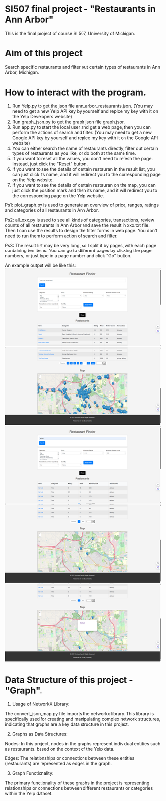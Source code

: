 # SI507 final project - "Restaurants in Ann Arbor"
This is the final project of course SI 507, University of Michigan.

# Aim of this project 
Search specific restaurants and filter out certain types of restaurants in Ann Arbor, Michigan.

# How to interact with the program.
1. Run Yelp.py to get the json file ann_arbor_restaurants.json. (You may need to get a new Yelp API key by yourself and replce my key with it on the Yelp Developers website)
2. Run graph_json.py to get the graph json file graph.json.
3. Run app.py to start the local user and get a web page, then you can perform the actions of search and filter. (You may need to get a new Google API key by yourself and replce my key with it on the Google API website)
4. You can either search the name of restaurants directly, filter out certain types of restaurants as you like, or do both at the same time.
5. If you want to reset all the values, you don't need to refesh the page. Instead, just click the "Reset" button.
6. If you want to see the details of certain restauran in the result list, you can just click its name, and it will redirect you to the corresponding page on the Yelp website.
7. If you want to see the details of certain restauran on the map, you can just click the position mark and then its name, and it will redirect you to the corresponding page on the Yelp website.

Ps1: plot_graph.py is used to generate an overview of price, ranges, ratings and categories of all restaurants in Ann Arbor.

Ps2: all_xxx.py is used to see all kinds of categories, transactions, review counts of all restaurants in Ann Arbor and save the result in xxx.txt file. Then I can use the results to design the filter forms in web page. You don't need to run them to perform action of search and filter.

Ps3: The result list may be very long, so I split it by pages, with each page containing ten items. You can go to different pages by clicking the page numbers, or just type in a page number and click "Go" button.

An example output will be like this:
![example1](output/1.png)
![example2](output/2.png)
![example3](output/3.png)
![example4](output/4.png)
![example5](output/5.png)

# Data Structure of this project - "Graph".
1. Usage of NetworkX Library:

The convert_json_map.py file imports the networkx library. This library is specifically used for creating and manipulating complex network structures, indicating that graphs are a key data structure in this project.

2. Graphs as Data Structures:

Nodes: In this project, nodes in the graphs represent individual entities such as restaurants, based on the context of the Yelp data.

Edges: The relationships or connections between these entities (restaurants) are represented as edges in the graph.

3. Graph Functionality:

The primary functionality of these graphs in the project is representing relationships or connections between different restaurants or categories within the Yelp dataset.


